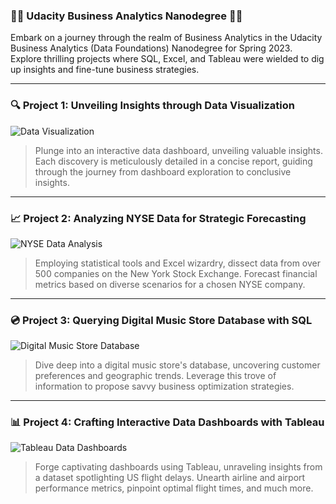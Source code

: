 ### 👩‍💼 Udacity Business Analytics Nanodegree 👨‍💼

Embark on a journey through the realm of Business Analytics in the Udacity Business Analytics (Data Foundations) Nanodegree for Spring 2023. Explore thrilling projects where SQL, Excel, and Tableau were wielded to dig up insights and fine-tune business strategies.

---

### **🔍 Project 1: Unveiling Insights through Data Visualization**
![Data Visualization](https://cryptonews.com/wp-content/uploads/2023/11/1699389543-adobestock_407405214-scaled.jpeg)
> Plunge into an interactive data dashboard, unveiling valuable insights. Each discovery is meticulously detailed in a concise report, guiding through the journey from dashboard exploration to conclusive insights.

---

### **📈 Project 2: Analyzing NYSE Data for Strategic Forecasting**
![NYSE Data Analysis](https://static.vecteezy.com/system/resources/previews/007/608/348/original/stock-market-data-analysis-data-visualization-and-report-presentation-or-explanation-financial-research-professional-or-investment-and-economic-forecast-vector.jpg)
> Employing statistical tools and Excel wizardry, dissect data from over 500 companies on the New York Stock Exchange. Forecast financial metrics based on diverse scenarios for a chosen NYSE company.

---

### **💿 Project 3: Querying Digital Music Store Database with SQL**
![Digital Music Store Database](https://cdni.iconscout.com/illustration/premium/preview/music-store-6914101-5642327.png?f=webp&h=700)
> Dive deep into a digital music store's database, uncovering customer preferences and geographic trends. Leverage this trove of information to propose savvy business optimization strategies.

---

### **📊 Project 4: Crafting Interactive Data Dashboards with Tableau**
![Tableau Data Dashboards](https://img.freepik.com/premium-vector/businessman-looking-investment-opportunity-standing-growth-graph-profit-stock-market-stock-market-data-analysis-financial-research-specialist_327176-1369.jpg?w=2000)
> Forge captivating dashboards using Tableau, unraveling insights from a dataset spotlighting US flight delays. Unearth airline and airport performance metrics, pinpoint optimal flight times, and much more.
